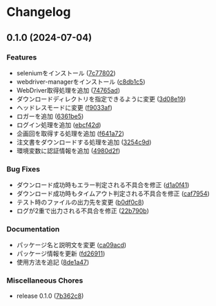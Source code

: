 # Changelog

## 0.1.0 (2024-07-04)


### Features

* seleniumをインストール ([7c77802](https://github.com/ryohidaka/coop-kobe-downloader/commit/7c77802176e5e9143fe8bc24d9a4aac171187880))
* webdriver-managerをインストール ([c8db1c5](https://github.com/ryohidaka/coop-kobe-downloader/commit/c8db1c5b1db93791ff3da7494259128e404caf54))
* WebDriver取得処理を追加 ([74765ad](https://github.com/ryohidaka/coop-kobe-downloader/commit/74765adc67c0b3e81d5db9c25da9a323b65662da))
* ダウンロードディレクトリを指定できるように変更 ([3d08e19](https://github.com/ryohidaka/coop-kobe-downloader/commit/3d08e1966e6ce72bb06ec9780d530c572fe9059c))
* ヘッドレスモードに変更 ([f9033af](https://github.com/ryohidaka/coop-kobe-downloader/commit/f9033af893b3860cf4a233e0db25753776ddb391))
* ロガーを追加 ([6361be5](https://github.com/ryohidaka/coop-kobe-downloader/commit/6361be56cc7e08e0bf11add2b822ba64d18a0d66))
* ログイン処理を追加 ([ebcf42d](https://github.com/ryohidaka/coop-kobe-downloader/commit/ebcf42d6201a4d5495c8fdc863fc80266a6ba4b9))
* 企画回を取得する処理を追加 ([f641a72](https://github.com/ryohidaka/coop-kobe-downloader/commit/f641a72f03118b1f4e2a9dff292eeefb4caa38f3))
* 注文書をダウンロードする処理を追加 ([3254c9d](https://github.com/ryohidaka/coop-kobe-downloader/commit/3254c9da02ac223db58082b524996e5969c7048b))
* 環境変数に認証情報を追加 ([4980d2f](https://github.com/ryohidaka/coop-kobe-downloader/commit/4980d2f2e4bce9210afb07d3855b4b0532138c2c))


### Bug Fixes

* ダウンロード成功時もエラー判定される不具合を修正 ([d1a0f41](https://github.com/ryohidaka/coop-kobe-downloader/commit/d1a0f412f2877dcba1c7ca366c44f088c3bc1e66))
* ダウンロード成功時もタイムアウト判定される不具合を修正 ([caf7954](https://github.com/ryohidaka/coop-kobe-downloader/commit/caf7954592c77510e7fc7d648d75ae97be88f225))
* テスト時のファイルの出力先を変更 ([b0df0c8](https://github.com/ryohidaka/coop-kobe-downloader/commit/b0df0c8baad3c5ba0d36533d7203b2f9926a6641))
* ログが2重で出力される不具合を修正 ([22b790b](https://github.com/ryohidaka/coop-kobe-downloader/commit/22b790b38d73dbb0be09fd82f468528b77a5fbb9))


### Documentation

* パッケージ名と説明文を変更 ([ca09acd](https://github.com/ryohidaka/coop-kobe-downloader/commit/ca09acd45f50518659b751244c03aa883d3d7675))
* パッケージ情報を更新 ([fd26911](https://github.com/ryohidaka/coop-kobe-downloader/commit/fd269116eef626c7875f179ffe2caf5cd5644bc1))
* 使用方法を追記 ([8de1a47](https://github.com/ryohidaka/coop-kobe-downloader/commit/8de1a478be5cdbc483382b7f6073957d6b6ab022))


### Miscellaneous Chores

* release 0.1.0 ([7b362c8](https://github.com/ryohidaka/coop-kobe-downloader/commit/7b362c83a17f50b85655a375e884c3167564a5fa))

